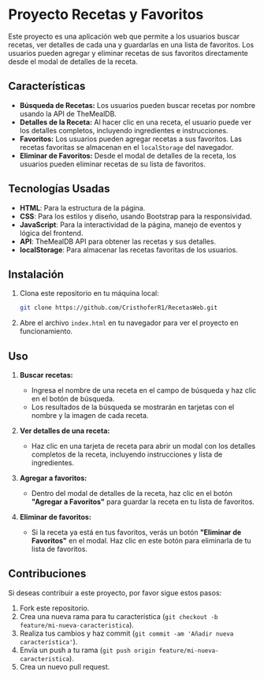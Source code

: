 # Proyecto Recetas y Favoritos

Este proyecto es una aplicación web que permite a los usuarios buscar recetas, ver detalles de cada una y guardarlas en una lista de favoritos. Los usuarios pueden agregar y eliminar recetas de sus favoritos directamente desde el modal de detalles de la receta.

## Características

- **Búsqueda de Recetas:** Los usuarios pueden buscar recetas por nombre usando la API de TheMealDB.
- **Detalles de la Receta:** Al hacer clic en una receta, el usuario puede ver los detalles completos, incluyendo ingredientes e instrucciones.
- **Favoritos:** Los usuarios pueden agregar recetas a sus favoritos. Las recetas favoritas se almacenan en el `localStorage` del navegador.
- **Eliminar de Favoritos:** Desde el modal de detalles de la receta, los usuarios pueden eliminar recetas de su lista de favoritos.

## Tecnologías Usadas

- **HTML**: Para la estructura de la página.
- **CSS**: Para los estilos y diseño, usando Bootstrap para la responsividad.
- **JavaScript**: Para la interactividad de la página, manejo de eventos y lógica del frontend.
- **API**: TheMealDB API para obtener las recetas y sus detalles.
- **localStorage**: Para almacenar las recetas favoritas de los usuarios.

## Instalación

1. Clona este repositorio en tu máquina local:

    ```bash
    git clone https://github.com/CristhoferR1/RecetasWeb.git
    ```

2. Abre el archivo `index.html` en tu navegador para ver el proyecto en funcionamiento.

## Uso

1. **Buscar recetas:**
    - Ingresa el nombre de una receta en el campo de búsqueda y haz clic en el botón de búsqueda.
    - Los resultados de la búsqueda se mostrarán en tarjetas con el nombre y la imagen de cada receta.

2. **Ver detalles de una receta:**
    - Haz clic en una tarjeta de receta para abrir un modal con los detalles completos de la receta, incluyendo instrucciones y lista de ingredientes.

3. **Agregar a favoritos:**
    - Dentro del modal de detalles de la receta, haz clic en el botón **"Agregar a Favoritos"** para guardar la receta en tu lista de favoritos.

4. **Eliminar de favoritos:**
    - Si la receta ya está en tus favoritos, verás un botón **"Eliminar de Favoritos"** en el modal. Haz clic en este botón para eliminarla de tu lista de favoritos.


## Contribuciones

Si deseas contribuir a este proyecto, por favor sigue estos pasos:

1. Fork este repositorio.
2. Crea una nueva rama para tu característica (`git checkout -b feature/mi-nueva-caracteristica`).
3. Realiza tus cambios y haz commit (`git commit -am 'Añadir nueva característica'`).
4. Envía un push a tu rama (`git push origin feature/mi-nueva-caracteristica`).
5. Crea un nuevo pull request.





